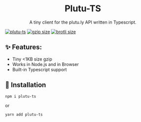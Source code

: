 <h1 align="center">
Plutu-TS
</h1>

<p align="center">
A tiny client for the plutu.ly API written in Typescript.
</p>

<div> 
<a href="https://www.npmjs.com/package/plutu-ts"><img src="https://img.shields.io/npm/v/plutu-ts" alt="plutu-ts"></a>
<a href="https://unpkg.com/plutu-ts"><img src="https://img.badgesize.io/https://unpkg.com/plutu-ts@0.0.1/dist/index.js?compression=gzip" alt="gzip size"></a>
<a href="https://unpkg.com/plutu-ts"><img src="https://img.badgesize.io/https://unpkg.com/plutu-ts@0.0.1/dist/index.js?compression=brotli" alt="brotli size"></a>
</div>

## ✨ Features:
- Tiny <1KB size gzip
- Works in Node.js and in Browser
- Built-in Typescript support

## 🔧 Installation

```bash
npm i plutu-ts
```
or
```bash
yarn add plutu-ts
```